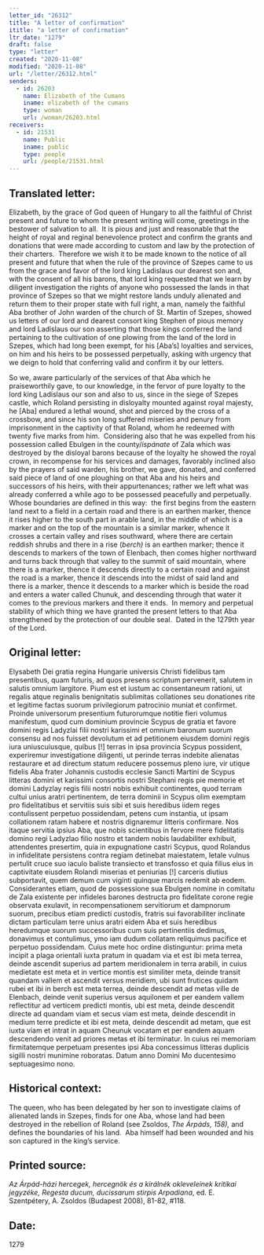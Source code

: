 ```yaml
---
letter_id: "26312"
title: "A letter of confirmation"
ititle: "a letter of confirmation"
ltr_date: "1279"
draft: false
type: "letter"
created: "2020-11-08"
modified: "2020-11-08"
url: "/letter/26312.html"
senders:
  - id: 26203
    name: Elizabeth of the Cumans
    iname: elizabeth of the cumans
    type: woman
    url: /woman/26203.html
receivers:
  - id: 21531
    name: Public
    iname: public
    type: people
    url: /people/21531.html
---
```

<h2> Translated letter:</h2><p>Elizabeth, by the grace of God queen of Hungary to all the faithful of Christ present and future to whom the present writing will come, greetings in the bestower of salvation to all.&nbsp; It is pious and just and reasonable that the height of royal and reginal benevolence protect and confirm the grants and donations that were made according to custom and law by the protection of their charters.&nbsp; Therefore we wish it to be made known to the notice of all present and future that when the rule of the province of Szepes came to us from the grace and favor of the lord king Ladislaus our dearest son and, with the consent of all his barons, that lord king requested that we learn by diligent investigation the rights of anyone who possessed the lands in that province of Szepes so that we might restore lands unduly alienated and return them to their proper state with full right, a man, namely the faithful Aba brother of John warden of the church of St. Martin of Szepes, showed us letters of our lord and dearest consort king Stephen of pious memory and lord Ladislaus our son asserting that those kings conferred the land pertaining to the cultivation of one plowing from the land of the lord in Szepes, which had long been exempt, for his [Aba’s] loyalties and services, on him and his heirs to be possessed perpetually, asking with urgency that we deign to hold that conferring valid and confirm it by our letters.&nbsp;</p><p>So we, aware particularly of the services of that Aba which he praiseworthily gave, to our knowledge, in the fervor of pure loyalty to the lord king Ladislaus our son and also to us, since in the siege of Szepes castle, which Roland persisting in disloyalty mounted against royal majesty, he [Aba] endured a lethal wound, shot and pierced by the cross of a crossbow, and since his son long suffered miseries and penury from imprisonment in the captivity of that Roland, whom he redeemed with twenty five marks from him.&nbsp; Considering also that he was expelled from his possession called Ebulgen in the county/<i>ispánate </i>of Zala which was destroyed by the disloyal barons because of the loyalty he showed the royal crown, in recompense for his services and damages, favorably inclined also by the prayers of said warden, his brother, we gave, donated, and conferred said piece of land of one ploughing on that Aba and his heirs and successors of his heirs, with their appurtenances; rather we left what was already conferred a while ago to be possessed peacefully and perpetually.&nbsp; Whose boundaries are defined in this way:&nbsp; the first begins from the eastern land next to a field in a certain road and there is an earthen marker, thence it rises higher to the south part in arable land, in the middle of which is a marker and on the top of the mountain is a similar marker, whence it crosses a certain valley and rises southward, where there are certain reddish shrubs and there in a rise (<i>berch)</i> is an earthen marker; thence it descends to markers of the town of Elenbach, then comes higher northward and turns back through that valley to the summit of said mountain, where there is a marker, thence it descends directly to a certain road and against the road is a marker, thence it descends into the midst of said land and there is a marker, thence it descends to a marker which is beside the road and enters a water called Chunuk, and descending through that water it comes to the previous markers and there it ends.&nbsp; In memory and perpetual stability of which thing we have granted the present letters to that Aba strengthened by the protection of our double seal.&nbsp; Dated in the 1279th year of the Lord.</p><h2 class="mt-4"> Original letter:</h2><p>Elysabeth Dei gratia regina Hungarie universis Christi fidelibus tam presentibus, quam futuris, ad quos presens scriptum pervenerit, salutem in salutis omnium largitore. Pium est et iustum ac consentaneum rationi, ut regalis atque reginalis benignitatis sublimitas collationes seu donationes rite et legitime factas suorum privilegiorum patrocinio muniat et confirmet. Proinde universorum presentium futurorumque notitie fieri volumus manifestum, quod cum dominium provincie Scypus de gratia et favore domini regis Ladyzlai filii nostri karissimi et omnium baronum suorum consensu ad nos fuisset devolutum et ad petitionem eiusdem domini regis iura uniuscuiusque, quibus [!] terras in ipsa provincia Scypus possident, experiremur investigatione diligenti, ut perinde terras indebite alienatas restaurare et ad directum statum reducere possemus pleno iure, vir utique fidelis Aba frater Johannis custodis ecclesie Sancti Martini de Scypus litteras domini et karissimi consortis nostri Stephani regis pie memorie et domini Ladyzlay regis filii nostri nobis exhibuit continentes, quod terram cultui unius aratri pertinentem, de terra dominii in Scypus olim exemptam pro fidelitatibus et servitiis suis sibi et suis heredibus iidem reges contulissent perpetuo possidendam, petens cum instantia, ut ipsam collationem ratam habere et nostris dignaremur litteris confirmare. Nos itaque servitia ipsius Aba, que nobis scientibus in fervore mere fidelitatis domino regi Ladyzlao filio nostro et tandem nobis laudabiliter exhibuit, attendentes presertim, quia in expugnatione castri Scypus, quod Rolandus in infidelitate persistens contra regiam detinebat maiestatem, letale vulnus pertulit cruce suo iaculo baliste transiecto et transfosso et quia filius eius in captivitate eiusdem Rolandi miserias et peniurias [!] carceris diutius subportavit, quem demum cum viginti quinque marcis redemit ab eodem. Considerantes etiam, quod de possessione sua Ebulgen nomine in comitatu de Zala existente per infideles barones destructa pro fidelitate corone regie observata exulavit, in recompensationem servitiorum et dampnorum suorum, precibus etiam predicti custodis, fratris sui favorabiliter inclinate dictam particulam terre unius aratri eidem Aba et suis heredibus heredumque suorum successoribus cum suis pertinentiis dedimus, donavimus et contulimus, ymo iam dudum collatam reliquimus pacifice et perpetuo possidendam. Cuius mete hoc ordine distinguntur: prima meta incipit a plaga orientali iuxta pratum in quadam via et est ibi meta terrea, deinde ascendit superius ad partem meridionalem in terra arabili, in cuius medietate est meta et in vertice montis est similiter meta, deinde transit quandam vallem et ascendit versus meridiem, ubi sunt frutices quidam rubei et ibi in berch est meta terrea, deinde descendit ad metas ville de Elenbach, deinde venit superius versus aquilonem et per eandem vallem reflectitur ad verticem predicti montis, ubi est meta, deinde descendit directe ad quandam viam et secus viam est meta, deinde descendit in medium terre predicte et ibi est meta, deinde descendit ad metam, que est iuxta viam et intrat in aquam Cheunuk vocatam et per eandem aquam descendendo venit ad priores metas et ibi terminatur. In cuius rei memoriam firmitatemque perpetuam presentes ipsi Aba concessimus litteras duplicis sigilli nostri munimine roboratas. Datum anno Domini Mo ducentesimo septuagesimo nono.</p><h2 class="mt-4"> Historical context:</h2><p>The queen, who has been delegated by her son to investigate claims of alienated lands in Szepes, finds for one Aba, whose land had been destroyed in the rebellion of Roland (see Zsoldos, <i>The Árpáds, 158), </i>and defines the boundaries of his land.&nbsp; Aba himself had been wounded and his son captured in the king’s service.</p><h2 class="mt-4"> Printed source:</h2><p><i>Az Árpád-házi hercegek, hercegnök és a királnék okleveleinek kritikai jegyzéke, Regesta ducum, ducissarum stirpis Arpadiana</i>, ed. E. Szentpétery, A. Zsoldos (Budapest 2008), 81-82, #118.</p><h2 class="mt-4"> Date:</h2>1279
